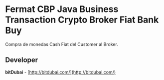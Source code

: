 # Fermat CBP Java Business Transaction Crypto Broker Fiat Bank Buy

Compra de monedas Cash Fiat del Customer al Broker.

## Developer

**bitDubai** - [http://bitdubai.com/](http://bitdubai.com/)